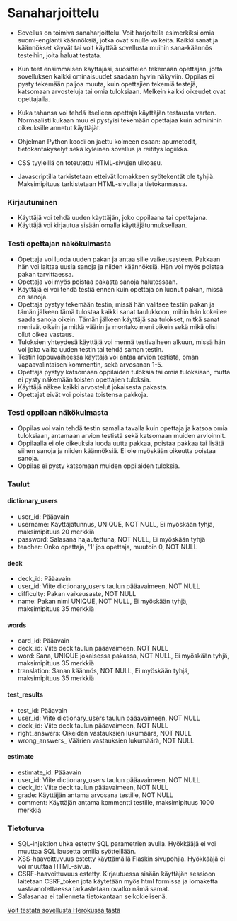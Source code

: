 # Sanaharjoittelu

- Sovellus on toimiva sanaharjoittelu. Voit harjoitella esimerkiksi omia suomi-englanti käännöksiä, jotka ovat sinulle vaikeita. Kaikki sanat ja käännökset käyvät tai voit käyttää sovellusta muihin sana-käännös testeihin, joita haluat testata.
- Kun teet ensimmäisen käyttäjäsi, suosittelen tekemään opettajan, jotta sovelluksen kaikki ominaisuudet saadaan hyvin näkyviin. Oppilas ei pysty tekemään paljoa muuta, kuin opettajien tekemiä testejä, katsomaan arvosteluja tai omia tuloksiaan. Melkein kaikki oikeudet ovat opettajalla.
- Kuka tahansa voi tehdä itselleen opettaja käyttäjän testausta varten. Normaalisti kukaan muu ei pystyisi tekemään opettajaa kuin admininin oikeuksille annetut käyttäjät.

- Ohjelman Python koodi on jaettu kolmeen osaan: apumetodit, tietokantakyselyt sekä kyleinen sovellus ja reititys logiikka.
- CSS tyyleillä on toteutettu HTML-sivujen ulkoasu.
- Javascriptilla tarkistetaan etteivät lomakkeen syötekentät ole tyhjiä. Maksimipituus tarkistetaan HTML-sivulla ja tietokannassa.


<h3> Kirjautuminen </h3>

- Käyttäjä voi tehdä uuden käyttäjän, joko oppilaana tai opettajana.
- Käyttäjä voi kirjautua sisään omalla käyttäjätunnuksellaan. 


<h3> Testi opettajan näkökulmasta </h3>

- Opettaja voi luoda uuden pakan ja antaa sille vaikeusasteen. Pakkaan hän voi laittaa uusia sanoja ja niiden käännöksiä. Hän voi myös poistaa pakan tarvittaessa.
- Opettaja voi myös poistaa pakasta sanoja halutessaan.
- Käyttäjä ei voi tehdä testiä ennen kuin opettaja on luonut pakan, missä on sanoja.
- Opettaja pystyy tekemään testin, missä hän valitsee testiin pakan ja tämän jälkeen tämä tulostaa kaikki sanat taulukkoon, mihin hän kokeilee saada sanoja oikein. Tämän jälkeen käyttäjä saa tulokset, mitkä sanat menivät oikein ja mitkä väärin ja montako meni oikein sekä mikä olisi ollut oikea vastaus.
- Tuloksien yhteydesä käyttäjä voi mennä testivaiheen alkuun, missä hän voi joko valita uuden testin tai tehdä saman testin.
- Testin loppuvaiheessa käyttäjä voi antaa arvion testistä, oman vapaavalintaisen kommentin, sekä arvosanan 1-5. 
- Opettaja pystyy katsomaan oppilaiden tuloksia tai omia tuloksiaan, mutta ei pysty näkemään toisten opettajien tuloksia. 
- Käyttäjä näkee kaikki arvostelut jokaisesta pakasta.
- Opettajat eivät voi poistaa toistensa pakkoja.


<h3> Testi oppilaan näkökulmasta </h3>

- Oppilas voi vain tehdä testin samalla tavalla kuin opettaja ja katsoa omia tuloksiaan, antamaan arvion testistä sekä katsomaan muiden arvioinnit.
- Oppilaalla ei ole oikeuksia luoda uutta pakkaa, poistaa pakkaa tai lisätä siihen sanoja ja niiden käännöksiä. Ei ole myöskään oikeutta poistaa sanoja.
- Oppilas ei pysty katsomaan muiden oppilaiden tuloksia.


<h3> Taulut </h3>

<h4> dictionary_users </h4>
<ul>
  <li>user_id: Pääavain</li>
  <li>username: Käyttäjätunnus, UNIQUE, NOT NULL, Ei myöskään tyhjä, maksimipituus 20 merkkiä</li>
  <li>password: Salasana hajautettuna, NOT NULL, Ei myöskään tyhjä</li>
  <li>teacher: Onko opettaja, '1' jos opettaja, muutoin 0, NOT NULL</li>
</ul>

<h4> deck </h4>
<ul>
  <li>deck_id: Pääavain</li>
  <li>user_id: Viite dictionary_users taulun pääavaimeen, NOT NULL</li>
  <li>difficulty: Pakan vaikeusaste, NOT NULL</li>
  <li>name: Pakan nimi UNIQUE, NOT NULL, Ei myöskään tyhjä, maksimipituus 35 merkkiä</li>
</ul>

<h4> words </h4>
<ul>
  <li>card_id: Pääavain</li>
  <li>deck_id: Viite deck taulun pääavaimeen, NOT NULL</li>
  <li>word: Sana, UNIQUE jokaisessa pakassa, NOT NULL, Ei myöskään tyhjä, maksimipituus 35 merkkiä</li>
  <li>translation: Sanan käännös, NOT NULL, Ei myöskään tyhjä, maksimipituus 35 merkkiä</li>
</ul>

<h4> test_results </h4>
<ul>
  <li>test_id: Pääavain</li>
  <li>user_id: Viite dictionary_users taulun pääavaimeen, NOT NULL</li>
  <li>deck_id: Viite deck taulun pääavaimeen, NOT NULL</li>
  <li>right_answers: Oikeiden vastauksien lukumäärä, NOT NULL</li>
  <li>wrong_answers_ Väärien vastauksien lukumäärä, NOT NULL</li>
</ul>

<h4> estimate </h4>
<ul>
  <li>estimate_id: Pääavain</li>
  <li>user_id: Viite dictionary_users taulun pääavaimeen, NOT NULL</li>
  <li>deck_id: Viite deck taulun pääavaimeen, NOT NULL</li>
  <li>grade: Käyttäjän antama arvosana testille, NOT NULL </li>
  <li>comment: Käyttäjän antama kommentti testille, maksimipituus 1000 merkkiä</li>
</ul>


<h3> Tietoturva </h3>

- SQL-injektion uhka estetty SQL parametrien avulla. Hyökkääjä ei voi muuttaa SQL lausetta omilla syötteillään.
- XSS-haavoittuvuus estetty käyttämällä Flaskin sivupohjia. Hyökkääjä ei voi muuttaa HTML-sivua.
- CSRF-haavoittuvuus estetty. Kirjautuessa sisään käyttäjän sessioon laitetaan CSRF_token jota käytetään myös html formissa ja lomaketta vastaanotettaessa tarkastetaan ovatko nämä samat.
- Salasanaa ei tallenneta tietokantaan selkokielisenä.

[Voit testata sovellusta Herokussa tästä](https://sanaharjoittelu.herokuapp.com/) <br />

